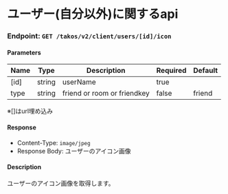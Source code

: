 # ユーザー(自分以外)に関するapi

### Endpoint: `GET /takos/v2/client/users/[id]/icon`

#### Parameters

| Name | Type   | Description | Required | Default |
| ---- | ------ | ----------- | -------- | ----- |
| [id] | string | userName    | true     |  |
| type | string | friend or room or friendkey | false | friend |


※[]はurl埋め込み

#### Response

- Content-Type: `image/jpeg`
- Response Body: ユーザーのアイコン画像

#### Description

ユーザーのアイコン画像を取得します。

